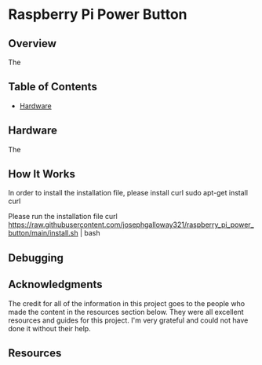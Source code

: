 # Raspberry Pi Power Button

## Overview
The


## Table of Contents
- [Hardware](#hardware)


## Hardware
The 


## How It Works
In order to install the installation file, please install curl
sudo apt-get install curl

Please run the installation file
curl https://raw.githubusercontent.com/josephgalloway321/raspberry_pi_power_button/main/install.sh | bash


## Debugging


## Acknowledgments
The credit for all of the information in this project goes to the people who made the content in the resources section below. They were all excellent resources and guides for this project. I'm very grateful and could not have done it without their help.


## Resources